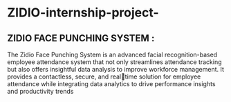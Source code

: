 # ZIDIO-internship-project-

## ZIDIO FACE PUNCHING SYSTEM :
The Zidio Face Punching System is an 
advanced facial recognition-based 
employee attendance system that not 
only streamlines attendance tracking but 
also offers insightful data analysis to 
improve workforce management. It 
provides a contactless, secure, and realtime solution for employee attendance 
while integrating data analytics to drive 
performance insights and productivity 
trends
